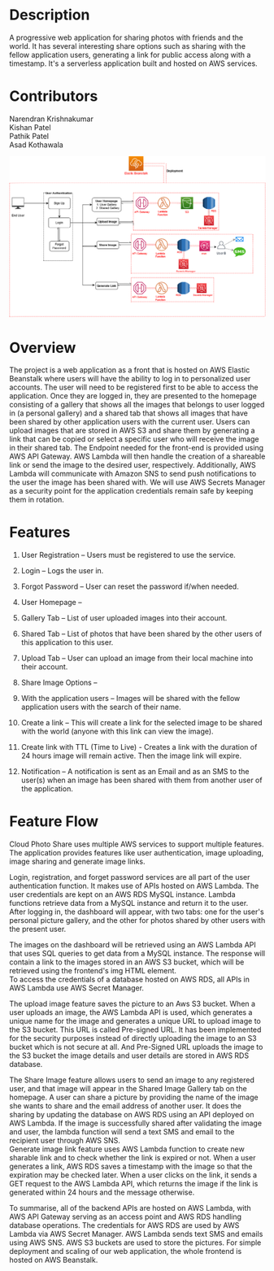 # Description
A progressive web application for sharing photos with friends and the world. It has several interesting share options such as sharing with the fellow application users, generating a link for public access along with a timestamp. It's a serverless application built and hosted on AWS services.

# Contributors
Narendran Krishnakumar <br />
Kishan Patel <br />
Pathik Patel <br />
Asad Kothawala <br />

![Application Architecture](https://github.com/narencsp/CloudPhotoShare/blob/master/CloudPhotoShare-Architecture.png)

# Overview 
The project is a web application as a front that is hosted on AWS Elastic Beanstalk where users 
will have the ability to log in to personalized user accounts. The user will need to be registered 
first to be able to access the application. Once they are logged in, they are presented to the 
homepage consisting of a gallery that shows all the images that belongs to user logged in (a 
personal  gallery)  and  a  shared  tab  that  shows  all  images  that  have  been  shared  by  other 
application users with the current user. Users can upload images that are stored in AWS S3 
and  share  them  by  generating  a  link  that  can  be  copied  or  select  a  specific  user  who  will 
receive the image in their shared tab. The Endpoint needed for the front-end is provided using 
AWS API Gateway. AWS Lambda will then handle the creation of a shareable link or send the 
image  to  the  desired  user,  respectively.  Additionally,  AWS  Lambda  will  communicate  with 
Amazon SNS to send push notifications to the user the image has been shared with. We will 
use AWS Secrets Manager as a security  point for the application credentials remain safe by 
keeping them in rotation. 

# Features
1)  User Registration – Users must be registered to use the service.  
 
2)  Login – Logs the user in.  
 
3)  Forgot Password – User can reset the password if/when needed.  
 
4) User Homepage –  
1) Gallery Tab – List of user uploaded images into their account.  
2) Shared Tab – List of photos that have been shared by the other users of this application 
to this user.  
 
5) Upload Tab – User can upload an image from their local machine into their account.  
  
6) Share Image Options –  
  1) With the application users – Images will be shared with the fellow application users 
     with the search of their name.  
  2) Create a link – This will create a link for the selected image to be shared with the 
     world (anyone with this link can view the image).  
  3) Create link with TTL (Time to Live) - Creates a link with the duration of 24 hours 
     image will remain active. Then the image link will expire.   
 
7) Notification – A notification is sent as an Email and as an SMS to the user(s) when an image 
has been shared with them from another user of the application.

# Feature Flow
Cloud Photo Share uses multiple AWS  services to support multiple features. The 
application  provides  features  like  user  authentication,  image  uploading,  image  sharing  and 
generate image links.  

Login, registration, and forget password services are all part of the user authentication 
function. It makes use of APIs hosted on AWS Lambda. The user credentials are kept on an 
AWS RDS MySQL instance. Lambda functions retrieve data from a MySQL instance and return 
it to the user.  After logging in, the dashboard will appear, with two tabs: one for the user's 
personal picture gallery, and the other for photos shared by other users with the present user. 

The  images  on  the  dashboard  will  be  retrieved  using  an  AWS  Lambda  API  that  uses  SQL 
queries  to  get  data  from  a  MySQL  instance.  The  response  will  contain  a  link  to  the  images 
stored in an AWS S3 bucket, which will be retrieved using the frontend's img HTML element.  
To access the credentials of a database hosted on AWS RDS, all APIs in AWS Lambda use AWS 
Secret Manager.  

The upload image feature saves the picture to an Aws S3 bucket. When a user uploads 
an image, the AWS Lambda API is used, which generates a unique name for the image and 
generates a unique URL to upload image to the S3 bucket. This URL is called Pre-signed URL. 
It has been implemented for the security purposes instead of directly uploading the image to 
an S3 bucket which is not secure at all. And Pre-Signed URL uploads the image to the S3 bucket 
the image details and user details are stored in AWS RDS database. 

The  Share  Image  feature  allows  users  to  send  an  image  to  any  registered  user,  and 
that image will appear in the Shared Image Gallery tab on the homepage. A user can share a 
picture  by  providing  the  name  of  the  image  she  wants  to  share  and  the  email  address  of 
another user. It does the sharing by updating the database on AWS RDS using an API deployed 
on AWS Lambda. If the image is successfully shared after validating the image and user, the 
lambda function will send a text SMS and email to the recipient user through AWS SNS.  
Generate image link feature uses AWS Lambda function to create new sharable link 
and to check whether the link is expired or not. When a user generates a link, AWS RDS saves 
a timestamp with the image so that the expiration may be checked later. When a user clicks 
on the link, it sends a GET request to the AWS Lambda API, which returns the image if the link 
is generated within 24 hours and the message otherwise.  

To  summarise,  all  of  the  backend  APIs  are  hosted  on  AWS  Lambda,  with  AWS  API 
Gateway  serving  as  an  access  point  and  AWS  RDS  handling  database  operations.  The 
credentials  for  AWS  RDS  are  used  by AWS  Lambda  via  AWS  Secret  Manager.  AWS  Lambda 
sends text SMS and emails using AWS SNS. AWS S3 buckets are used to store the pictures. For 
simple deployment and scaling of our web application, the whole frontend is hosted on AWS 
Beanstalk.

